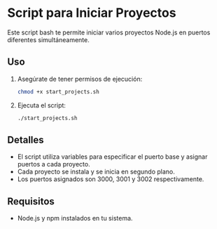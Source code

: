 # Script para Iniciar Proyectos

Este script bash te permite iniciar varios proyectos Node.js en puertos diferentes simultáneamente.

## Uso

1. Asegúrate de tener permisos de ejecución:

    ```bash
    chmod +x start_projects.sh
    ```

2. Ejecuta el script:

    ```bash
    ./start_projects.sh
    ```

## Detalles

- El script utiliza variables para especificar el puerto base y asignar puertos a cada proyecto.
- Cada proyecto se instala y se inicia en segundo plano.
- Los puertos asignados son 3000, 3001 y 3002 respectivamente.

## Requisitos

- Node.js y npm instalados en tu sistema.



